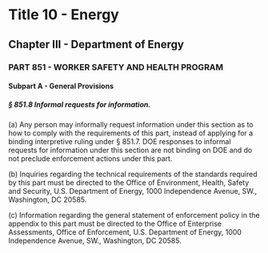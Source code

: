 
# Title 10 - Energy
## Chapter III - Department of Energy
### PART 851 - WORKER SAFETY AND HEALTH PROGRAM
#### Subpart A - General Provisions
##### § 851.8 Informal requests for information.

(a) Any person may informally request information under this section as to how to comply with the requirements of this part, instead of applying for a binding interpretive ruling under § 851.7. DOE responses to informal requests for information under this section are not binding on DOE and do not preclude enforcement actions under this part.

(b) Inquiries regarding the technical requirements of the standards required by this part must be directed to the Office of Environment, Health, Safety and Security, U.S. Department of Energy, 1000 Independence Avenue, SW., Washington, DC 20585.

(c) Information regarding the general statement of enforcement policy in the appendix to this part must be directed to the Office of Enterprise Assessments, Office of Enforcement, U.S. Department of Energy, 1000 Independence Avenue, SW., Washington, DC 20585.
